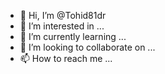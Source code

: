 - 👋 Hi, I’m @Tohid81dr
- 👀 I’m interested in ...
- 🌱 I’m currently learning ...
- 💞️ I’m looking to collaborate on ...
- 📫 How to reach me ...

<!---
Tohid81dr/Tohid81dr is a ✨ special ✨ repository because its `README.md` (this file) appears on your GitHub profile.
You can click the Preview link to take a look at your changes.
--->
